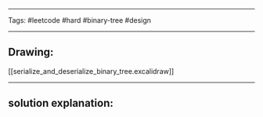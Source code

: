

----

Tags: #leetcode #hard #binary-tree #design 

----

## Drawing:
[[serialize_and_deserialize_binary_tree.excalidraw]]

----


## solution explanation:

